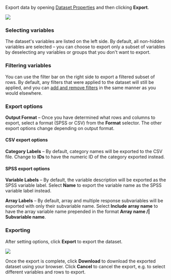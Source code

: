 Export data by opening [Dataset Properties](crunch_dataset-properties.html) and then clicking **Export**.

![](images/ExportData.png)

### Selecting variables

The dataset's variables are listed on the left side. By default, all non-hidden variables are selected – you can choose to export only a subset of variables by deselecting any variables or groups that you don't want to export.

### Filtering variables

You can use the filter bar on the right side to export a filtered subset of rows. By default, any filters that were applied to the dataset will still be applied, and you can [add and remove filters](crunch_filtering-data.html) in the same manner as you would elsewhere.

### Export options

**Output Format** – Once you have determined what rows and columns to export, select a format (SPSS or CSV) from the **Format** selector. The other export options change depending on output format.

#### CSV export options

**Category Labels** – By default, category names will be exported to the CSV file. Change to **IDs** to have the numeric ID of the category exported instead.

#### SPSS export options

**Variable Labels** – By default, the variable description will be exported as the SPSS variable label. Select **Name** to export the variable name as the SPSS variable label instead.

**Array Labels** – By default, array and multiple response subvariables will be exported with only their subvariable name. Select **Include array name** to have the array variable name prepended in the format **Array name /&#124; Subvariable name**.

### Exporting

After setting options, click **Export** to export the dataset.

![](images/DownloadExport.png)

Once the export is complete, click **Download** to download the exported dataset using your browser. Click **Cancel** to cancel the export, e.g. to select different variables and rows to export.
